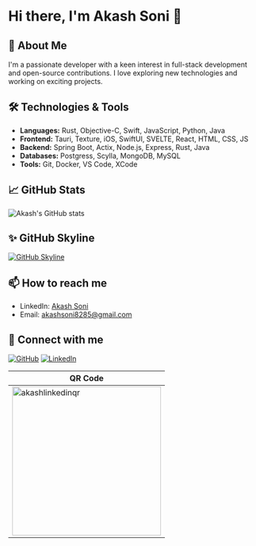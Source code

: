 # Hi there, I'm Akash Soni 👋

## 🚀 About Me
I'm a passionate developer with a keen interest in full-stack development and open-source contributions. I love exploring new technologies and working on exciting projects.

## 🛠️ Technologies & Tools
- **Languages:** Rust, Objective-C, Swift, JavaScript, Python, Java
- **Frontend:** Tauri, Texture, iOS, SwiftUI, SVELTE, React, HTML, CSS, JS
- **Backend:** Spring Boot, Actix, Node.js, Express, Rust, Java
- **Databases:** Postgress, Scylla, MongoDB, MySQL
- **Tools:** Git, Docker, VS Code, XCode

## 📈 GitHub Stats
![Akash's GitHub stats](https://github-readme-stats.vercel.app/api?username=akashsoni01&show_icons=true&theme=radical)

## ✨ GitHub Skyline
[![GitHub Skyline](https://github.com/akashsoni01/akashsoni01/blob/main/assets/skyline.gif)](https://skyline.github.com/akashsoni01/2023)

## 📫 How to reach me
- LinkedIn: [Akash Soni](https://www.linkedin.com/in/akash-sonik-8499b3144/)
- Email: akashsoni8285@gmail.com

## 🔗 Connect with me
[![GitHub](https://img.shields.io/badge/GitHub-000?style=for-the-badge&logo=github&logoColor=white)](https://github.com/akashsoni01)
[![LinkedIn](https://img.shields.io/badge/LinkedIn-0077B5?style=for-the-badge&logo=linkedin&logoColor=white)](https://www.linkedin.com/in/akash-sonik-8499b3144/)


| QR Code |
|---------|
| <img width="300" height="300" alt="akashlinkedinqr" src="https://github.com/user-attachments/assets/7b074172-2470-45dd-9870-8926f14e787b" /> |
